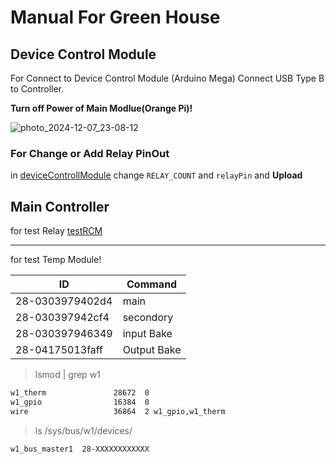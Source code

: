 #  Manual For Green House

## Device Control Module

For Connect to Device Control Module (Arduino Mega) Connect USB Type B to Controller. 

**Turn off Power of Main Modlue(Orange Pi)!**

![photo_2024-12-07_23-08-12](https://github.com/user-attachments/assets/dd9b4f2f-c5a1-43a2-8b79-8785d2c3cc9d)



### For Change or Add Relay PinOut
in [deviceControllModule](https://github.com/arturmart/GreenHose/blob/master/deviceControllModule/deviceControllModule.ino) change `RELAY_COUNT` and `relayPin` and **Upload**

## Main Controller

for test Relay [testRCM](https://github.com/arturmart/GreenHose/blob/master/Demo/testRCM.cpp)

--------
for test Temp Module!

|ID|Command                        |
|--|--                        |
|28-0303979402d4| main |
|28-030397942cf4| secondory|
|28-030397946349| input Bake |
|28-04175013faff| Output Bake |

>lsmod | grep w1
```bash
w1_therm               28672  0
w1_gpio                16384  0
wire                   36864  2 w1_gpio,w1_therm
```

>ls /sys/bus/w1/devices/
```
w1_bus_master1  28-XXXXXXXXXXXX
```
